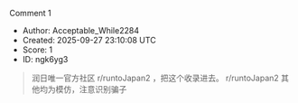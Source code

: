 Comment 1

- Author: Acceptable_While2284
- Created: 2025-09-27 23:10:08 UTC
- Score: 1
- ID: ngk6yg3

> 润日唯一官方社区 r/runtoJapan2 ，把这个收录进去。                    r/runtoJapan2  其他均为模仿，注意识别骗子
